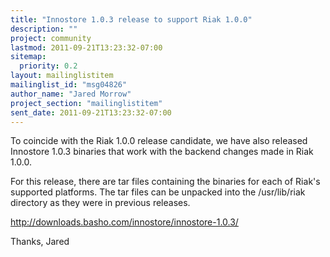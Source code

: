 ```yaml
---
title: "Innostore 1.0.3 release to support Riak 1.0.0"
description: ""
project: community
lastmod: 2011-09-21T13:23:32-07:00
sitemap:
  priority: 0.2
layout: mailinglistitem
mailinglist_id: "msg04826"
author_name: "Jared Morrow"
project_section: "mailinglistitem"
sent_date: 2011-09-21T13:23:32-07:00
---
```



To coincide with the Riak 1.0.0 release candidate, we have also released
Innostore 1.0.3 binaries that work with the backend changes made in Riak
1.0.0.

For this release, there are tar files containing the binaries for each of
Riak's supported platforms. The tar files can be unpacked into the
/usr/lib/riak directory as they were in previous releases.

http://downloads.basho.com/innostore/innostore-1.0.3/


Thanks,
Jared
